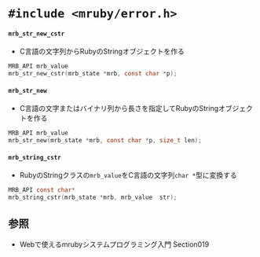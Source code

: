 # `#include <mruby/error.h>`
#### `mrb_str_new_cstr`
- C言語の文字列からRubyのStringオブジェクトを作る

```c
MRB_API mrb_value
mrb_str_new_cstr(mrb_state *mrb, const char *p);
```

#### `mrb_str_new`
- C言語の文字またはバイナリ列から長さを指定してRubyのStringオブジェクトを作る

```c
MRB_API mrb_value
mrb_str_new(mrb_state *mrb, const char *p, size_t len);
```

#### `mrb_string_cstr`
- RubyのStringクラスの`mrb_value`をC言語の文字列`char *`型に変換する

```c
MRB_API const char*
mrb_string_cstr(mrb_state *mrb, mrb_value  str);
```

## 参照
- Webで使えるmrubyシステムプログラミング入門 Section019
